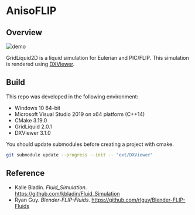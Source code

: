 # AnisoFLIP
## Overview
![demo](docs/images/demo.gif)

GridLiquid2D is a liquid simulation for Eulerian and PIC/FLIP. This simulation is rendered using <A href="https://github.com/frostsim/DXViewer">DXViewer</A>.

## Build
This repo was developed in the following environment:
* Windows 10 64-bit
* Microsoft Visual Studio 2019 on x64 platform (C++14)
* CMake 3.19.0
* GridLiquid 2.0.1
* DXViewer 3.1.0

You should update submodules before creating a project with cmake.

```bash
git submodule update --progress --init -- "ext/DXViewer"
```

## Reference
* Kalle Bladin. _Fluid_Simulation_. https://github.com/kbladin/Fluid_Simulation
* Ryan Guy. _Blender-FLIP-Fluids_. https://github.com/rlguy/Blender-FLIP-Fluids
